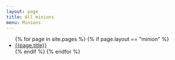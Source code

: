```yaml
---
layout: page
title: All minions
menu: Minions
---
```

<ul>
    {% for page in site.pages %}
        {% if page.layout == "minion" %}
            <li><a href="{{page.url}}">{{page.title}}</a></li>
        {% endif %}
    {% endfor %}
</ul>